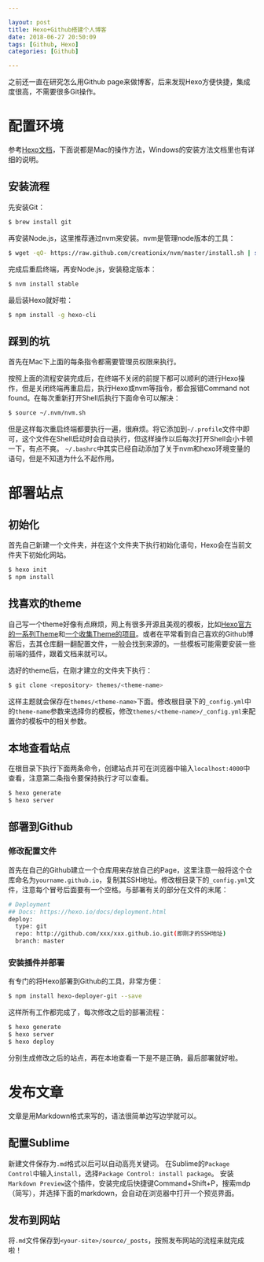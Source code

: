 ```yaml
---

layout: post
title: Hexo+Github搭建个人博客
date: 2018-06-27 20:50:09
tags: [Github, Hexo]
categories: [Github]

---
```


之前还一直在研究怎么用Github page来做博客，后来发现Hexo方便快捷，集成度很高，不需要很多Git操作。

# 配置环境
参考[Hexo文档](https://hexo.io/zh-cn/docs/)，下面说都是Mac的操作方法，Windows的安装方法文档里也有详细的说明。

## 安装流程
先安装Git：
```bash
$ brew install git
```
再安装Node.js，这里推荐通过nvm来安装。nvm是管理node版本的工具：
```bash
$ wget -qO- https://raw.github.com/creationix/nvm/master/install.sh | sh
```
完成后重启终端，再安Node.js，安装稳定版本：
```bash
$ nvm install stable
```
最后装Hexo就好啦：
```bash
$ npm install -g hexo-cli
```
## 踩到的坑
首先在Mac下上面的每条指令都需要管理员权限来执行。

按照上面的流程安装完成后，在终端不关闭的前提下都可以顺利的进行Hexo操作，但是关闭终端再重启后，执行Hexo或nvm等指令，都会报错Command not found。在每次重新打开Shell后执行下面命令可以解决：
```bash
$ source ~/.nvm/nvm.sh
```
但是这样每次重启终端都要执行一遍，很麻烦。将它添加到`~/.profile`文件中即可，这个文件在Shell启动时会自动执行，但这样操作以后每次打开Shell会小卡顿一下，有点不爽。
`~/.bashrc`中其实已经自动添加了关于nvm和hexo环境变量的语句，但是不知道为什么不起作用。

# 部署站点

## 初始化
首先自己新建一个文件夹，并在这个文件夹下执行初始化语句，Hexo会在当前文件夹下初始化网站。
```bash
$ hexo init
$ npm install
```

## 找喜欢的theme
自己写一个theme好像有点麻烦，网上有很多开源且美观的模板，比如[Hexo官方的一系列Theme](https://hexo.io/themes/)和[一个收集Theme的项目](https://github.com/hexojs/hexo/wiki/Themes)。或者在平常看到自己喜欢的Github博客后，去其仓库翻一翻配置文件，一般会找到来源的。一些模板可能需要安装一些前端的插件，跟着文档来就可以。

选好的theme后，在刚才建立的文件夹下执行：
```bash
$ git clone <repository> themes/<theme-name>
```
这样主题就会保存在`themes/<theme-name>`下面。修改根目录下的`_config.yml`中的`theme-name`参数来选择你的模板，修改`themes/<theme-name>/_config.yml`来配置你的模板中的相关参数。

## 本地查看站点

在根目录下执行下面两条命令，创建站点并可在浏览器中输入`localhost:4000`中查看，注意第二条指令要保持执行才可以查看。
```bash
$ hexo generate
$ hexo server
```

## 部署到Github

### 修改配置文件
首先在自己的Github建立一个仓库用来存放自己的Page，这里注意一般将这个仓库命名为`yourname.github.io`，复制其SSH地址。修改根目录下的`_config.yml`文件，注意每个冒号后面要有一个空格。与部署有关的部分在文件的末尾：
```bash
# Deployment
## Docs: https://hexo.io/docs/deployment.html
deploy:
  type: git
  repo: http://github.com/xxx/xxx.github.io.git(即刚才的SSH地址)
  branch: master
```

### 安装插件并部署
有专门的将Hexo部署到Github的工具，非常方便：
```bash
$ npm install hexo-deployer-git --save
```
这样所有工作都完成了，每次修改之后的部署流程：
```bash
$ hexo generate
$ hexo server
$ hexo deploy
```
分别生成修改之后的站点，再在本地查看一下是不是正确，最后部署就好啦。

# 发布文章
文章是用Markdown格式来写的，语法很简单边写边学就可以。

## 配置Sublime
新建文件保存为`.md`格式以后可以自动高亮关键词。
在Sublime的`Package Control`中输入`install`，选择`Package Control: install package`。
安装`Markdown Preview`这个插件，安装完成后快捷键Command+Shift+P，搜索mdp（简写），并选择下面的markdown，会自动在浏览器中打开一个预览界面。 

## 发布到网站
将`.md`文件保存到`<your-site>/source/_posts`，按照发布网站的流程来就完成啦！

